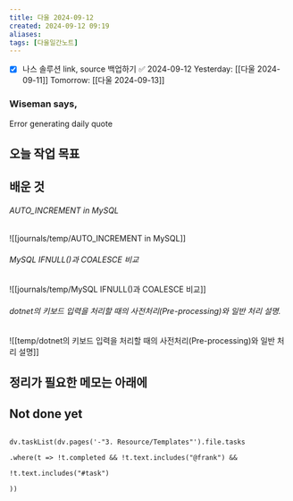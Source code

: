 ```yaml
---
title: 다울 2024-09-12
created: 2024-09-12 09:19
aliases: 
tags: [다울일간노트]
---
```

- [x] 나스 솔루션 link, source 백업하기 ✅ 2024-09-12
Yesterday: [[다울 2024-09-11]]
Tomorrow: [[다울 2024-09-13]]

### Wiseman says,
Error generating daily quote


## 오늘 작업 목표




## 배운 것
###### AUTO_INCREMENT in MySQL
![[journals/temp/AUTO_INCREMENT in MySQL]]

###### MySQL IFNULL()과 COALESCE 비교
![[journals/temp/MySQL IFNULL()과 COALESCE 비교]]


###### dotnet의 키보드 입력을 처리할 때의 사전처리(Pre-processing)와 일반 처리 설명.
![[temp/dotnet의 키보드 입력을 처리할 때의 사전처리(Pre-processing)와 일반 처리 설명]]





## 정리가 필요한 메모는 아래에




## Not done yet

```dataviewjs

dv.taskList(dv.pages('-"3. Resource/Templates"').file.tasks

.where(t => !t.completed && !t.text.includes("@frank") &&

!t.text.includes("#task")

))

```
